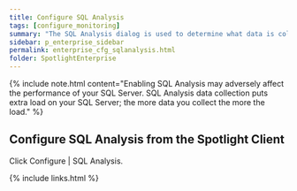 ```yaml
---
title: Configure SQL Analysis
tags: [configure_monitoring]
summary: "The SQL Analysis dialog is used to determine what data is collected and displayed in the SQL Analysis - Workload View and the SQL Server | SQL Activity Drilldown | SQL Analysis page."
sidebar: p_enterprise_sidebar
permalink: enterprise_cfg_sqlanalysis.html
folder: SpotlightEnterprise
---
```



{% include note.html content="Enabling SQL Analysis may adversely affect the performance of your SQL Server. SQL Analysis data collection puts extra load on your SQL Server; the more data you collect the more the load." %}



## Configure SQL Analysis from the Spotlight Client

Click Configure \| SQL Analysis.


{% include links.html %}
